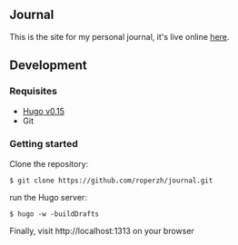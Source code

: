 ## Journal

This is the site for my personal journal, it's live online [here][1].

## Development

### Requisites

- [Hugo v0.15][2]
- Git

### Getting started

Clone the repository:

```
$ git clone https://github.com/roperzh/journal.git
```
run the Hugo server:

```
$ hugo -w -buildDrafts
```

Finally, visit http://localhost:1313 on your browser

[1]: http://journal.roperzh.com
[2]: http://gohugo.io